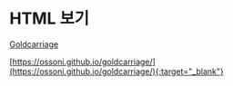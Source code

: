 # HTML 보기

<a href="https://ossoni.github.io/goldcarriage/" target="_blank">Goldcarriage</a>

[https://ossoni.github.io/goldcarriage/](https://ossoni.github.io/goldcarriage/){:target="_blank"}



